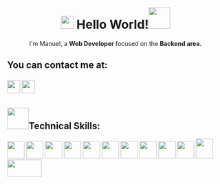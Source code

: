 <div align="center">
  <h1 align="center"> <img width="30px" height="30px" src="https://user-images.githubusercontent.com/99824291/169396595-2884d3ed-5c78-4c89-87ce-a0746ee50f63.gif"/> Hello World!<img width="50px" height="50px" src="https://user-images.githubusercontent.com/99824291/169398439-5b266df5-fa2f-4dca-becf-39b1a9ac81ad.gif"/> </h1>
  <p>I'm Manuel, a <strong>Web Developer</strong> focused on the <strong>Backend area.</strong></p>
</div>

<h2>You can contact me at:</h2>
<h3>
  <a href="mailto:manuelbayona07@gmail.com" target="_blank"><img width="30px" src="https://user-images.githubusercontent.com/99824291/169397668-25d916fd-a56e-4ecb-a4cf-ea1de8f1567f.png"/></a>
  <a href="https://www.linkedin.com/in/manuel-alejandro-bayona-ramirez/?locale=en_US" target="_blank"><img width="30px" src="https://user-images.githubusercontent.com/99824291/169397841-ffd2c96e-3d4a-4326-84ce-3d69099a120b.png"/></a>
</h3>

<h2><img width="50px" height="50px" src="https://user-images.githubusercontent.com/99824291/169399742-63e85d4e-1553-4a54-b99e-463f63862e66.gif"/>Technical Skills: </h2>
<section>
  <img width="40px" height="40px" src="https://github.com/ManuelDev07/ManuelDev07/assets/99824291/825c74db-f468-486d-825b-01bfb4cccac0.png"/>
  <img width="40px" height="40px" src="https://github.com/ManuelDev07/ManuelDev07/assets/99824291/4d94a818-7d17-44c3-90b0-790b08adf3ce.png"/>
  <img width="40px" height="40px" src="https://github.com/ManuelDev07/ManuelDev07/assets/99824291/7f5bc46e-1589-4def-be05-bac5de61576f.png"/>
  <img width="40px" height="40px" src="https://github.com/ManuelDev07/ManuelDev07/assets/99824291/04a5cc19-6f15-49f7-9e6a-0105962da9b9.png"/>
  <img width="40px" height="40px" src="https://github.com/ManuelDev07/ManuelDev07/assets/99824291/22fca2e9-3474-46c4-9eb4-fa3a325794bc.png"/>
  <img width="40px" height="40px" src="https://github.com/ManuelDev07/ManuelDev07/assets/99824291/7bc2b9cf-0a4c-495c-8805-38b31090ae71.png"/>
  <img width="40px" height="40px" src="https://github.com/ManuelDev07/ManuelDev07/assets/99824291/7c19afad-96d3-4d5a-9cf7-4f7ad194db0a.png"/>
  <img width="40px" height="40px" src="https://github.com/ManuelDev07/ManuelDev07/assets/99824291/c44ee5f1-2080-4d2f-9b4f-dfa625571a6c.svg"/>
  <img width="40px" height="40px" src="https://github.com/user-attachments/assets/1d13489d-893b-408d-93b5-eefe64bed6f4"/>
  <img width="40px" height="40px" src="https://github.com/user-attachments/assets/64a4cf2b-ff4f-4775-b33e-ee42bc61f443"/>
  <img width="40px" height="46px" src="https://github.com/user-attachments/assets/577192db-7134-4199-b326-7343a248a01c"/>
  <img width="80px" height="40px" src="https://github.com/user-attachments/assets/cbd17750-e344-46f6-b34e-4d7e9fb57af3"/>

</section>



